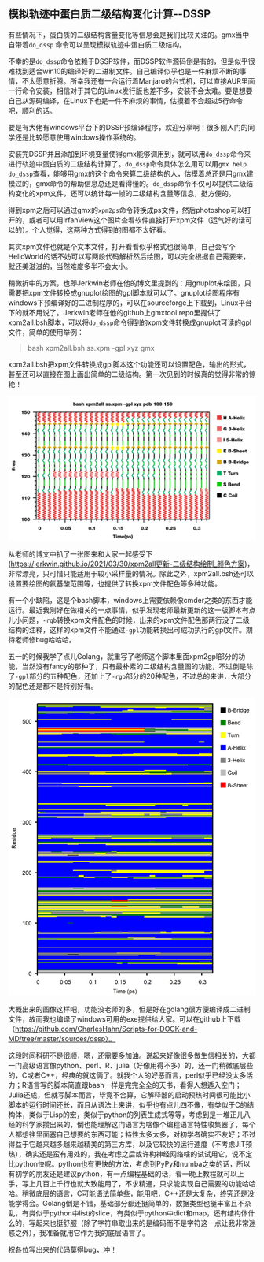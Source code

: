 ## 模拟轨迹中蛋白质二级结构变化计算--DSSP

有些情况下，蛋白质的二级结构含量变化等信息会是我们比较关注的。gmx当中自带着`do_dssp` 命令可以呈现模拟轨迹中蛋白质二级结构。

不幸的是`do_dssp`命令依赖于DSSP软件，而DSSP软件源码倒是有的，但是似乎很难找到适合win10的编译好的二进制文件。自己编译似乎也是一件麻烦不断的事情，不太愿意折腾。所幸我还有一台运行着Manjaro的台式机，可以直接AUR里面一行命令安装，相信对于其它的Linux发行版也差不多，安装不会太难。要是想要自己从源码编译，在Linux下也是一件不麻烦的事情，估摸着不会超过5行命令吧，顺利的话。

要是有大佬有windows平台下的DSSP预编译程序，欢迎分享啊！很多刚入门的同学还是比较愿意使用windows操作系统的。

安装完DSSP并且添加到环境变量使得gmx能够调用到，就可以用`do_dssp`命令来进行轨迹中蛋白质的二级结构计算了。`do_dssp`命令具体怎么用可以用`gmx help do_dssp`查看，能够用gmx的这个命令来算二级结构的人，估摸着总还是用gmx建模过的，gmx命令的帮助信息总还是看得懂的。`do_dssp`命令不仅可以提供二级结构变化的xpm文件，还可以统计每一帧的二级结构含量等信息，挺方便的。

得到xpm之后可以通过gmx的`xpm2ps`命令转换成ps文件，然后photoshop可以打开的，或者可以用IrfanView这个图片查看软件直接打开xpm文件（运气好的话可以的）。个人觉得，这两种方式得到的图都不太好看。

其实xpm文件也就是个文本文件，打开看看似乎格式也很简单，自己会写个HelloWorld的话不妨可以写两段代码解析然后绘图，可以完全根据自己需要来，就还美滋滋的，当然难度多半不会太小。

稍微折中的方案，也即Jerkwin老师在他的博文里提到的：用gnuplot来绘图，只需要把xpm文件转换成gnuplot绘图的gpl脚本就可以了。gnuplot绘图程序有windows下预编译好的二进制程序的，可以在sourceforge上下载到，Linux平台下的就不用说了。Jerkwin老师在他的github上gmxtool repo里提供了xpm2all.bsh脚本，可以将`do_dssp`命令得到的xpm文件转换成gnuplot可读的gpl文件，简单的使用举例：

> bash xpm2all.bsh ss.xpm -gpl xyz gmx

xpm2all.bsh把xpm文件转换成gpl脚本这个功能还可以设置配色，输出的形式，甚至还可以直接在图上画出简单的二级结构。第一次见到的时候真的觉得非常的惊艳！

![xpm2all-fancy](xpm2all-fancy.png)

从老师的博文中扒了一张图来和大家一起感受下(https://jerkwin.github.io/2021/03/30/xpm2all更新-二级结构绘制_颜色方案)，非常漂亮，只可惜只能适用于较小采样量的情况。除此之外，xpm2all.bsh还可以设置要绘图的氨基酸范围等，也提供了转换xpm文件配色等多种功能。

有一个小缺陷，这是个bash脚本，windows上需要依赖像cmder之类的东西才能运行。最近我刚好在做相关的一点事情，似乎发现老师最新更新的这一版脚本有点儿小问题，`-rgb`转换xpm文件配色的时候，出来的xpm文件配色那两行没了二级结构的注释，这样的xpm文件不能通过`-gpl`功能转换出可成功执行的gpl文件。期待老师修bug哈哈哈。

五一的时候我学了点儿Golang，就重写了老师这个脚本里面xpm2gpl部分的功能，当然没有fancy的那种了，只有最朴素的二级结构含量图的功能，不过倒是除了`-gpl`部分的五种配色，还加上了`-rgb`部分的20种配色，不过总的来讲，大部分的配色还是都不是特别好看。

![ss](ss.png)

大概出来的图像这样吧，功能没老师的多，但是好在golang很方便编译成二进制文件，故而我也编译了windows可用的exe提供给大家。可以在github上下载（https://github.com/CharlesHahn/Scripts-for-DOCK-and-MD/tree/master/sources/dssp）。

这段时间科研不是很顺，嗯，还需要多加油。说起来好像很多做生信相关的，大都一门高级语言像python、perl、R、julia（好像用得不多）的，还一门稍微底层些的，C或者C++，经典的就这俩了。就我个人的好恶而言，perl似乎已经没太多活力；R语言写的脚本简直跟bash一样是完完全全的天书，看得人想遁入空门；Julia还成，但就写脚本而言，毕竟不合算，它解释器的启动预热时间很可能比小脚本的运行时间还长，而且从语法上来讲，似乎也有点儿四不像，有类似于C的结构体，类似于Lisp的宏，类似于python的列表生成式等等，考虑到是一堆正儿八经的科学家攒出来的，倒也能理解这门语言为啥像个编程语言特性收集器了，每个人都想往里面塞自己想要的东西可能；特性太多太多，对初学者确实不友好；不过得益于它越来越多越来越精美的第三方库，以及它较快的运行速度（不考虑JIT预热），确实还是蛮有用处的，我在考虑之后或许构神经网络啥的试试用它，说不定比python快呢。python也有更快的方法，考虑到PyPy和numba之类的话，所以有初学的朋友还是建议python，有一点编程基础的话，看一晚上教程就可以上手，写上几百上千行也就大致能用了，不求精通，只求能实现自己需要的功能哈哈哈。稍微底层的语言，C可能语法简单些，能用吧，C++还是太复杂，终究还是没能学得会。Golang倒是不错，基础部分都还挺简单的，数据类型也挺丰富且不杂乱，有类似于python中list的slice，有类似于python中dict和map，还有结构体什么的，写起来也挺舒服（除了字符串取出来的是编码而不是字符这一点让我非常迷惑之外），我准备就用它作为我的底层语言了。

祝各位写出来的代码莫得bug，冲！